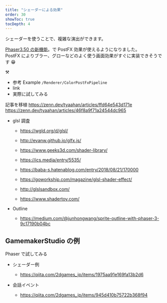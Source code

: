 ```yaml
---
title: "シェーダーによる効果"
order: 30
showToc: true
tocDepth: 4
---
```


シェーダーを使うことで、複雑な演出ができます。

[Phaser3.50 の新機能](https://phaser.io/news/2020/12/phaser-350-released)。で PostFX 効果が使えるようになりました。  
PostFX によりブラー、グローなどのよく使う画面効果がすぐに実装できそうです 😁

:hammer_and_pick:

- 参考 Example `/Renderer/ColorPostFxPipeline`
- link
- 実際に試してみる

記事を移植
https://zenn.dev/tyaahan/articles/ffd64e543d171e
https://zenn.dev/tyaahan/articles/46f8a9f71a24544dc965

- glsl 調査

  - https://wgld.org/d/glsl/
  - http://evanw.github.io/glfx.js/
  - https://www.geeks3d.com/shader-library/
  - https://ics.media/entry/5535/

  - https://baba-s.hatenablog.com/entry/2018/08/21/170000

  - https://goworkship.com/magazine/glsl-shader-effect/

  - http://glslsandbox.com/
  - https://www.shadertoy.com/

- Outline
  - https://medium.com/@junhongwang/sprite-outline-with-phaser-3-9c17190b04bc

## GamemakerStudio の例

Phaser で試してみる

- シェーダー例

  - https://qiita.com/2dgames_jp/items/1975aa91e169fa13b2d6

- 会話イベント
  - https://qiita.com/2dgames_jp/items/945d410b75722b368f94
